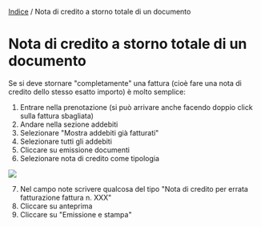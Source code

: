 [Indice](index.html) / Nota di credito a storno totale di un documento

# **Nota di credito a storno totale di un documento**

Se si deve stornare "completamente" una fattura (cioè fare una nota di credito dello stesso esatto importo) è molto semplice:  

1) Entrare nella prenotazione (si può arrivare anche facendo doppio click sulla fattura sbagliata)  
2) Andare nella sezione addebiti  
3) Selezionare "Mostra addebiti già fatturati"  
4) Selezionare tutti gli addebiti  
5) Cliccare su emissione documenti  
6) Selezionare nota di credito come tipologia  

![](https://quovai.github.io/images/creare-nota-di-credito-totale-001.png)

7) Nel campo note scrivere qualcosa del tipo "Nota di credito per errata fatturazione fattura n. XXX"  
8) Cliccare su anteprima  
9) Cliccare su "Emissione e stampa"